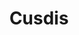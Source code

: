 ---
blog: https://blog.cusdis.com/
codehost: https://github.com/https://github.com/djyde/cusdis
logohandle: cusdis
sort: cusdis
title: Cusdis
twitter: https://x.com/cusdis_hq
website: https://cusdis.com/
---